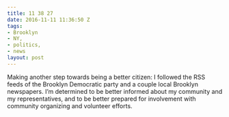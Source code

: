 ```yaml
---
title: 11 38 27
date: 2016-11-11 11:36:50 Z
tags:
- Brooklyn
- NY,
- politics,
- news
layout: post
---
```


Making another step towards being a better citizen: I followed the RSS feeds of the Brooklyn Democratic party and a couple local Brooklyn newspapers. I’m determined to be better informed about my community and my representatives, and to be better prepared for involvement with community organizing and volunteer efforts. 